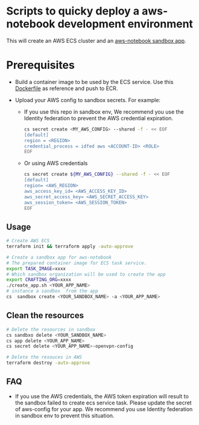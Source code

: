 # Scripts to quicky deploy a aws-notebook  development environment

This will create an AWS ECS cluster and an [aws-notebook sandbox app](https://github.com/crafting-demo/solutions/blob/master/apps/aws-notebook/app.yaml).

# Prerequisites

- Build a container image to be used by the ECS service. Use this [Dockerfile](https://github.com/crafting-demo/solutions/blob/master/apps/aws-notebook/image/Dockerfile) as reference and push to ECR.

- Upload your AWS config to sandbox secrets. For example:
  - If you use this repo in sandbox env, We recommend you use the Identity federation to prevent the AWS credential expiration.
    ```sh
    cs secret create <MY_AWS_CONFIG> --shared -f - << EOF
    [default]
    region = <REGION>
    credential_process = idfed aws <ACCOUNT-ID> <ROLE>
    EOF
    ```
  - Or using AWS credentials
    ```sh
    cs secret create ${MY_AWS_CONFIG} --shared -f - << EOF
    [default]
    region= <AWS_REGION>
    aws_access_key_id= <AWS_ACCESS_KEY_ID>
    aws_secret_access_key= <AWS_SECRET_ACCESS_KEY>
    aws_session_token= <AWS_SESSION_TOKEN>
    EOF
    ```

## Usage

```sh
# Create AWS ECS
terraform init && terraform apply -auto-approve 

# Create a sandbox app for aws-notebook
# The prepared container image for ECS task service.
export TASK_IMAGE=xxxx
# Which sandbox organization will be used to create the app
export CRAFTING_ORG=xxxx
./create_app.sh <YOUR_APP_NAME>
# instance a sandbox  from the app
cs  sandbox create <YOUR_SANDBOX_NAME> -a <YOUR_APP_NAME>
```

## Clean the resources
``` bash
# Delete the resources in sandbox
cs sandbxo delete <YOUR_SANDBOX_NAME>
cs app delete <YOUR_APP_NAME>
cs secret delete <YOUR_APP_NAME>-openvpn-config

# Delete the resouces in AWS
terraform destroy -auto-approve
```

## FAQ
* If you use the AWS credentials, the AWS token expiration will result to the sandbox failed to create ecs service task. Please update the secret of aws-config for your app. We recommend you use Identity federation  in sandbox env to prevent this situation.
